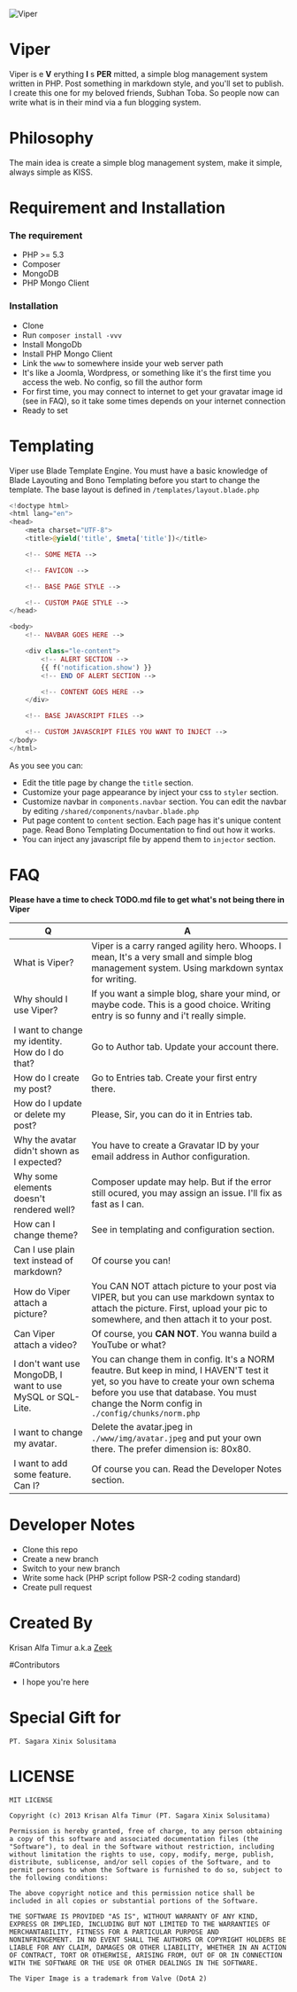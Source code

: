 ![Viper](https://github.com/krisanalfa/viper/raw/master/www/img/viper.png)

# Viper
Viper is e **V** erything **I** s **PER** mitted, a simple blog management system written in PHP.
Post something in markdown style, and you'll set to publish. I create this one for my beloved friends, Subhan Toba. So people now can write what is in their mind via a fun blogging system.

# Philosophy
The main idea is create a simple blog management system, make it simple, always simple as KISS.

# Requirement and Installation

### The requirement
- PHP >= 5.3
- Composer
- MongoDB
- PHP Mongo Client

### Installation
- Clone
- Run `composer install -vvv`
- Install MongoDb
- Install PHP Mongo Client
- Link the `www` to somewhere inside your web server path
- It's like a Joomla, Wordpress, or something like it's the first time you access the web. No config, so fill the author form
- For first time, you may connect to internet to get your gravatar image id (see in FAQ), so it take some times depends on your internet connection
- Ready to set

# Templating
Viper use Blade Template Engine. You must have a basic knowledge of Blade Layouting and Bono Templating before you start to change the template. The base layout is defined in `/templates/layout.blade.php`
```php
<!doctype html>
<html lang="en">
<head>
    <meta charset="UTF-8">
    <title>@yield('title', $meta['title'])</title>

    <!-- SOME META -->

    <!-- FAVICON -->

    <!-- BASE PAGE STYLE -->

    <!-- CUSTOM PAGE STYLE -->
</head>

<body>
    <!-- NAVBAR GOES HERE -->

    <div class="le-content">
        <!-- ALERT SECTION -->
        {{ f('notification.show') }}
        <!-- END OF ALERT SECTION -->

        <!-- CONTENT GOES HERE -->
    </div>

    <!-- BASE JAVASCRIPT FILES -->

    <!-- CUSTOM JAVASCRIPT FILES YOU WANT TO INJECT -->
</body>
</html>

```

As you see you can:
- Edit the title page by change the `title` section.
- Customize your page appearance by inject your css to `styler` section.
- Customize navbar in `components.navbar` section. You can edit the navbar by editing `/shared/components/navbar.blade.php`
- Put page content to `content` section. Each page has it's unique content page. Read Bono Templating Documentation to find out how it works.
- You can inject any javascript file by append them to `injector` section.

# FAQ
**Please have a time to check TODO.md file to get what's not being there in Viper**

|   Q   |   A   |
|-------|-------|
|What is Viper? | Viper is a carry ranged agility hero. Whoops. I mean, It's a very small and simple blog management system. Using markdown syntax for writing.|
|Why should I use Viper? | If you want a simple blog, share your mind, or maybe code. This is a good choice. Writing entry is so funny and i't really simple.|
|I want to change my identity. How do I do that? | Go to Author tab. Update your account there.|
|How do I create my post? | Go to Entries tab. Create your first entry there.|
|How do I update or delete my post? | Please, Sir, you can do it in Entries tab.|
|Why the avatar didn't shown as I expected? | You have to create a Gravatar ID by your email address in Author configuration.|
|Why some elements doesn't rendered well? | Composer update may help. But if the error still ocured, you may assign an issue. I'll fix as fast as I can.|
|How can I change theme? | See in templating and configuration section.|
|Can I use plain text instead of markdown? | Of course you can!|
|How do Viper attach a picture? | You CAN NOT attach picture to your post via VIPER, but you can use markdown syntax to attach the picture. First, upload your pic to somewhere, and then attach it to your post.|
|Can Viper attach a video? | Of course, you **CAN NOT**. You wanna build a YouTube or what?|
|I don't want use MongoDB, I want to use MySQL or SQL-Lite. | You can change them in config. It's a NORM feautre. But keep in mind, I HAVEN'T test it yet, so you have to create your own schema before you use that database. You must change the Norm config in `./config/chunks/norm.php`|
|I want to change my avatar. | Delete the avatar.jpeg in `./www/img/avatar.jpeg` and put your own there. The prefer dimension is: 80x80.|
|I want to add some feature. Can I? | Of course you can. Read the Developer Notes section.|

# Developer Notes
- Clone this repo
- Create a new branch
- Switch to your new branch
- Write some hack (PHP script follow PSR-2 coding standard)
- Create pull request

# Created By
Krisan Alfa Timur a.k.a [Zeek](https://twitter.com/krisanalfa)

#Contributors
- I hope you're here

# Special Gift for
```
PT. Sagara Xinix Solusitama
```

# LICENSE
```
MIT LICENSE

Copyright (c) 2013 Krisan Alfa Timur (PT. Sagara Xinix Solusitama)

Permission is hereby granted, free of charge, to any person obtaining
a copy of this software and associated documentation files (the
"Software"), to deal in the Software without restriction, including
without limitation the rights to use, copy, modify, merge, publish,
distribute, sublicense, and/or sell copies of the Software, and to
permit persons to whom the Software is furnished to do so, subject to
the following conditions:

The above copyright notice and this permission notice shall be
included in all copies or substantial portions of the Software.

THE SOFTWARE IS PROVIDED "AS IS", WITHOUT WARRANTY OF ANY KIND,
EXPRESS OR IMPLIED, INCLUDING BUT NOT LIMITED TO THE WARRANTIES OF
MERCHANTABILITY, FITNESS FOR A PARTICULAR PURPOSE AND
NONINFRINGEMENT. IN NO EVENT SHALL THE AUTHORS OR COPYRIGHT HOLDERS BE
LIABLE FOR ANY CLAIM, DAMAGES OR OTHER LIABILITY, WHETHER IN AN ACTION
OF CONTRACT, TORT OR OTHERWISE, ARISING FROM, OUT OF OR IN CONNECTION
WITH THE SOFTWARE OR THE USE OR OTHER DEALINGS IN THE SOFTWARE.
```

```
The Viper Image is a trademark from Valve (DotA 2)
```
